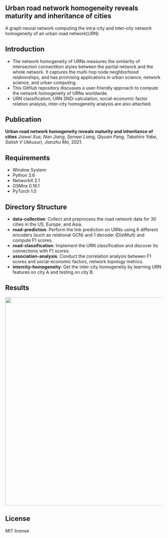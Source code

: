 ## Urban road network homogeneity reveals maturity and inheritance of cities

A graph neural network computing the intra-city and inter-city network homogeneity of an urban road network(URN) 

## Introduction

* The network homogeneity of URNs measures the similarity of intersection connectition styles between the partial network and the whole network. 
It captures the multi-hop node neighborhood relationships, and has promising applications in urban science, network science, and urban computing.
* This GitHub repository discusses a user-friendly approach to compute the network homogeneity of URNs worldwide. 
* URN classification, URN SNDi calculation, social-economic factor relation analysis, inter-city homogeneity analysis are also attached.  

## Publication

**Urban road network homogeneity reveals maturity and inheritance of cities**
*Jiawei Xue, Nan Jiang, Senwei Liang, Qiyuan Pang, Takahiro Yabe, Satish V Ukkusuri, Jianzhu Ma*, 2021. 

## Requirements
* Window System
* Python 3.6
* NetworkX 2.1 
* OSMnx 0.16.1
* PyTorch 1.0 

## Directory Structure

* **data-collection**: Collect and preprocess the road network data for 30 cities in the US, Europe, and Asia. 
* **road-prediction**: Perform the link prediction on URNs using 6 different encoders (such as relational GCN) and 1 decoder (DistMult) and compute F1 scores.
* **road-classification**: Implement the URN classification and discover its connections with F1 scores.
* **association-analysis**: Conduct the correlation analysis between F1 scores and social-economic factors, network topology metrics.
* **intercity-homogeneity**: Get the inter-city homogeneity by learning URN features on city A and testing on city B.

## Results

<p align="center">
  <img src="https://github.com/jiang719/road-network-predictability/blob/master/main-figure/001.png" width="666">
</p>

## License
MIT license

